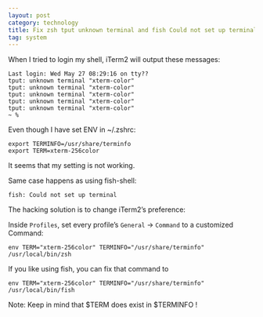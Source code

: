 ```yaml
---
layout: post
category: technology
title: Fix zsh tput unknown terminal and fish Could not set up terminal
tag: system
---
```



When I tried to login my shell, iTerm2 will output these messages:

```
Last login: Wed May 27 08:29:16 on tty??
tput: unknown terminal "xterm-color"
tput: unknown terminal "xterm-color"
tput: unknown terminal "xterm-color"
tput: unknown terminal "xterm-color"
tput: unknown terminal "xterm-color"
~ %
```

Even though I have set ENV in ~/.zshrc:

```
export TERMINFO=/usr/share/terminfo
export TERM=xterm-256color
```

It seems that my setting is not working.

Same case happens as using fish-shell:

```
fish: Could not set up terminal
```

The hacking solution is to change iTerm2’s preference:

Inside `Profiles`, set every profile’s `General` -> `Command` to a
customized Command:

```
env TERM="xterm-256color" TERMINFO="/usr/share/terminfo" /usr/local/bin/zsh
```

If you like using fish, you can fix that command to

```
env TERM="xterm-256color" TERMINFO="/usr/share/terminfo" /usr/local/bin/fish
```

Note: Keep in mind that $TERM does exist in $TERMINFO !
